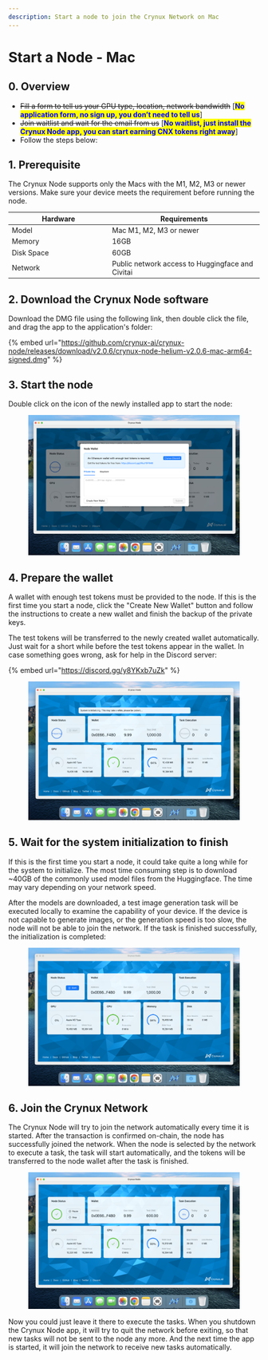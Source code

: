 ```yaml
---
description: Start a node to join the Crynux Network on Mac
---
```


# Start a Node - Mac

## 0. Overview

* ~~Fill a form to tell us your GPU type, location, network bandwidth~~ \[<mark style="color:blue;">**No application form, no sign up, you don’t need to tell us**</mark>]
* ~~Join waitlist and wait for the email from us~~ \[<mark style="color:blue;">**No waitlist, just install the Crynux Node app, you can start earning CNX tokens right away**</mark>]
* Follow the steps below:

## 1. Prerequisite

The Crynux Node supports only the Macs with the M1, M2, M3 or newer versions. Make sure your device meets the requirement before running the node.

<table><thead><tr><th width="187">Hardware</th><th>Requirements</th></tr></thead><tbody><tr><td>Model</td><td>Mac M1, M2, M3 or newer</td></tr><tr><td>Memory</td><td>16GB</td></tr><tr><td>Disk Space</td><td>60GB</td></tr><tr><td>Network</td><td>Public network access to Huggingface and Civitai</td></tr></tbody></table>

## 2. Download the Crynux Node software

Download the DMG file using the following link, then double click the file, and drag the app to the application's folder:

{% embed url="https://github.com/crynux-ai/crynux-node/releases/download/v2.0.6/crynux-node-helium-v2.0.6-mac-arm64-signed.dmg" %}

## 3. Start the node

Double click on the icon of the newly installed app to start the node:

<figure><img src="../.gitbook/assets/7e232c34e399d55cc08ded5f20f68df.png" alt=""><figcaption></figcaption></figure>

## 4. Prepare the wallet

A wallet with enough test tokens must be provided to the node. If this is the first time you start a node, click the "Create New Wallet" button and follow the instructions to create a new wallet and finish the backup of the private keys.

The test tokens will be transferred to the newly created wallet automatically. Just wait for a short while before the test tokens appear in the wallet. In case something goes wrong, ask for help in the Discord server:

{% embed url="https://discord.gg/y8YKxb7uZk" %}

<figure><img src="../.gitbook/assets/8d57ad8e029d6de1cc4fcbe9f0c96c3.png" alt=""><figcaption></figcaption></figure>

## 5. Wait for the system initialization to finish

If this is the first time you start a node, it could take quite a long while for the system to initialize. The most time consuming step is to download \~40GB of the commonly used model files from the Huggingface. The time may vary depending on your network speed.

After the models are downloaded, a test image generation task will be executed locally to examine the capability of your device. If the device is not capable to generate images, or the generation speed is too slow, the node will not be able to join the network. If the task is finished successfully, the initialization is completed:

<figure><img src="../.gitbook/assets/76f579d117c5d6c882c5e89aa378a11.png" alt=""><figcaption></figcaption></figure>

## 6. Join the Crynux Network

The Crynux Node will try to join the network automatically every time it is started. After the transaction is confirmed on-chain, the node has successfully joined the network. When the node is selected by the network to execute a task, the task will start automatically, and the tokens will be transferred to the node wallet after the task is finished.

<figure><img src="../.gitbook/assets/fef056a30e2e10930b863743fb34282.png" alt=""><figcaption></figcaption></figure>

Now you could just leave it there to execute the tasks. When you shutdown the Crynux Node app, it will try to quit the network before exiting, so that new tasks will not be sent to the node any more. And the next time the app is started, it will join the network to receive new tasks automatically.
